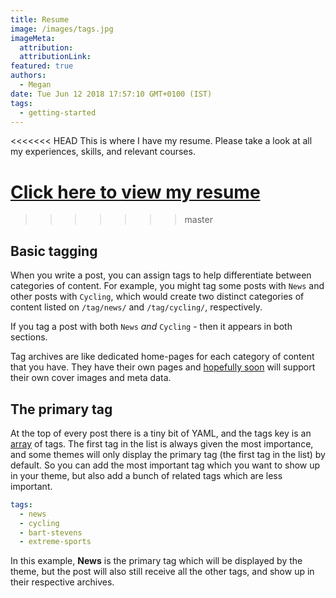 ```yaml
---
title: Resume
image: /images/tags.jpg
imageMeta:
  attribution:
  attributionLink:
featured: true
authors:
  - Megan
date: Tue Jun 12 2018 17:57:10 GMT+0100 (IST)
tags:
  - getting-started
---
```


<<<<<<< HEAD
This is where I have my resume. Please take a look at all my experiences, skills,
and relevant courses.

[Click here to view my resume](/images/Meganresume.jpeg)
=======
>>>>>>> master

## Basic tagging

When you write a post, you can assign tags to help differentiate between categories of content. For example, you might tag some posts with `News` and other posts with `Cycling`, which would create two distinct categories of content listed on `/tag/news/` and `/tag/cycling/`, respectively.

If you tag a post with both `News` *and* `Cycling` - then it appears in both sections.

Tag archives are like dedicated home-pages for each category of content that you have. They have their own pages and [hopefully soon](https://github.com/empress/empress-blog/issues/1) will support their own cover images and meta data.


## The primary tag

At the top of every post there is a tiny bit of YAML, and the tags key is an [array](http://yaml.org/spec/1.0/#type-seq) of tags. The first tag in the list is always given the most importance, and some themes will only display the primary tag (the first tag in the list) by default. So you can add the most important tag which you want to show up in your theme, but also add a bunch of related tags which are less important.

```yaml
tags:
  - news
  - cycling
  - bart-stevens
  - extreme-sports
```

In this example, **News** is the primary tag which will be displayed by the theme, but the post will also still receive all the other tags, and show up in their respective archives.
